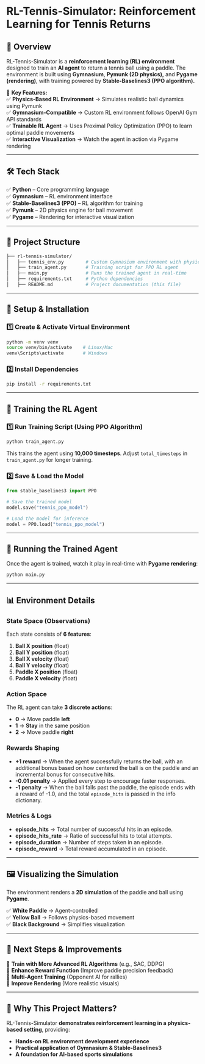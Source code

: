 # **RL-Tennis-Simulator: Reinforcement Learning for Tennis Returns**  

## **🎾 Overview**  
RL-Tennis-Simulator is a **reinforcement learning (RL) environment** designed to train an **AI agent** to return a tennis ball using a paddle. The environment is built using **Gymnasium**, **Pymunk (2D physics),** and **Pygame (rendering)**, with training powered by **Stable-Baselines3 (PPO algorithm).**  

🚀 **Key Features:**  
✅ **Physics-Based RL Environment** → Simulates realistic ball dynamics using Pymunk  
✅ **Gymnasium-Compatible** → Custom RL environment follows OpenAI Gym API standards  
✅ **Trainable RL Agent** → Uses Proximal Policy Optimization (PPO) to learn optimal paddle movements  
✅ **Interactive Visualization** → Watch the agent in action via Pygame rendering  

---

## **🛠️ Tech Stack**  
✅ **Python** – Core programming language  
✅ **Gymnasium** – RL environment interface  
✅ **Stable-Baselines3 (PPO)** – RL algorithm for training  
✅ **Pymunk** – 2D physics engine for ball movement  
✅ **Pygame** – Rendering for interactive visualization  

---

## **📁 Project Structure**  

```bash
├── rl-tennis-simulator/
│   ├── tennis_env.py        # Custom Gymnasium environment with physics simulation
│   ├── train_agent.py       # Training script for PPO RL agent
│   ├── main.py              # Runs the trained agent in real-time
│   ├── requirements.txt     # Python dependencies
│   ├── README.md            # Project documentation (this file)
```

---

## **🚀 Setup & Installation**  

### **1️⃣ Create & Activate Virtual Environment**  
```bash
python -m venv venv
source venv/bin/activate    # Linux/Mac
venv\Scripts\activate       # Windows
```

### **2️⃣ Install Dependencies**  
```bash
pip install -r requirements.txt
```

---

## **🤖 Training the RL Agent**  

### **1️⃣ Run Training Script (Using PPO Algorithm)**  
```bash
python train_agent.py
```
This trains the agent using **10,000 timesteps**. Adjust `total_timesteps` in `train_agent.py` for longer training.  

### **2️⃣ Save & Load the Model**  
```python
from stable_baselines3 import PPO

# Save the trained model
model.save("tennis_ppo_model")

# Load the model for inference
model = PPO.load("tennis_ppo_model")
```

---

## **🎾 Running the Trained Agent**  

Once the agent is trained, watch it play in real-time with **Pygame rendering**:  
```bash
python main.py
```

---

## **📊 Environment Details**  

### **State Space (Observations)**  
Each state consists of **6 features**:  
1. **Ball X position** (float)  
2. **Ball Y position** (float)  
3. **Ball X velocity** (float)  
4. **Ball Y velocity** (float)  
5. **Paddle X position** (float)  
6. **Paddle X velocity** (float)  

### **Action Space**  
The RL agent can take **3 discrete actions**:  
- **0** → Move paddle **left**  
- **1** → **Stay** in the same position  
- **2** → Move paddle **right**  

### **Rewards Shaping**  
- **+1 reward** → When the agent successfully returns the ball, with an additional bonus based on how centered the ball is on the paddle and an incremental bonus for consecutive hits.  
- **-0.01 penalty** → Applied every step to encourage faster responses.  
- **-1 penalty** → When the ball falls past the paddle, the episode ends with a reward of -1.0, and the total `episode_hits` is passed in the info dictionary.  

### **Metrics & Logs**
- **episode_hits** → Total number of successful hits in an episode.
- **episode_hits_rate** → Ratio of successful hits to total attempts.
- **episode_duration** → Number of steps taken in an episode.
- **episode_reward** → Total reward accumulated in an episode.

---

## **🖼️ Visualizing the Simulation**  
The environment renders a **2D simulation** of the paddle and ball using **Pygame**.  

✅ **White Paddle** → Agent-controlled  
✅ **Yellow Ball** → Follows physics-based movement  
✅ **Black Background** → Simplifies visualization  

---

## **🔮 Next Steps & Improvements**  
🔹 **Train with More Advanced RL Algorithms** (e.g., SAC, DDPG)  
🔹 **Enhance Reward Function** (Improve paddle precision feedback)  
🔹 **Multi-Agent Training** (Opponent AI for rallies)  
🔹 **Improve Rendering** (More realistic visuals)  

---

## **📌 Why This Project Matters?**  
RL-Tennis-Simulator **demonstrates reinforcement learning in a physics-based setting**, providing:  
- **Hands-on RL environment development experience**  
- **Practical application of Gymnasium & Stable-Baselines3**  
- **A foundation for AI-based sports simulations**  